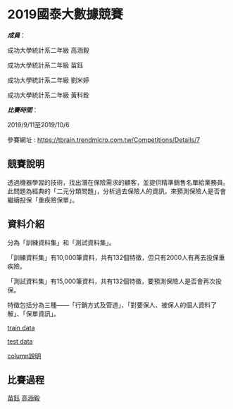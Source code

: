 # 2019國泰大數據競賽

***成員***：

成功大學統計系二年級 高涵毅

成功大學統計系二年級 苗鈺

成功大學統計系二年級 劉米婷

成功大學統計系二年級 黃科銓

***比賽時間***：

2019/9/11至2019/10/6

參賽網址 : https://tbrain.trendmicro.com.tw/Competitions/Details/7

## 競賽說明

透過機器學習的技術，找出潛在保險需求的顧客，並提供精準銷售名單給業務員。此問題為經典的「二元分類問題」，分析過去保險人的資訊，來預測保險人是否會繼續投保「重疾險保單」。

## 資料介紹

分為「訓練資料集」和「測試資料集」。

「訓練資料集」有10,000筆資料，共有132個特徵，但只有2000人有再去投保重疾險。

「測試資料集」有15,000筆資料，共有132個特徵，要預測保險人是否會再次投保。

特徵包括分為三種——「行銷方式及管道」、「對要保人、被保人的個人資料了解」、「保單資訊」。

[train data](https://github.com/kevinhuang102888/big_data_competiton/blob/master/train.csv)


[test data](https://github.com/kevinhuang102888/big_data_competiton/blob/master/test.csv)

[column說明](https://github.com/kevinhuang102888/big_data_competiton/blob/master/layout.pdf)

## 比賽過程

[苗鈺](https://github.com/kevinhuang102888/big_data_competiton/blob/master/miao.ipynb)
[高涵毅](https://github.com/kevinhuang102888/big_data_competiton/blob/master/T_Brain_exe.ipynb)

